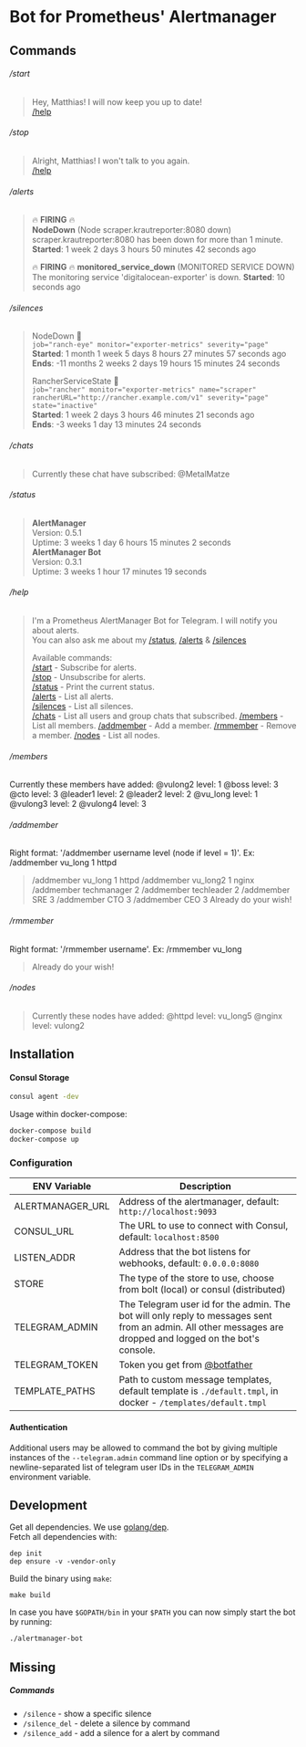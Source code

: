 # Bot for Prometheus' Alertmanager
## Commands

###### /start

> Hey, Matthias! I will now keep you up to date!  
> [/help](#help)

###### /stop

> Alright, Matthias! I won't talk to you again.  
> [/help](#help)

###### /alerts

> 🔥 **FIRING** 🔥  
> **NodeDown** (Node scraper.krautreporter:8080 down)  
> scraper.krautreporter:8080 has been down for more than 1 minute.  
> **Started**: 1 week 2 days 3 hours 50 minutes 42 seconds ago  
> 
> 🔥 **FIRING** 🔥
> **monitored_service_down** (MONITORED SERVICE DOWN)
> The monitoring service 'digitalocean-exporter' is down.
> **Started**: 10 seconds ago

###### /silences

> NodeDown 🔕  
>  `job="ranch-eye" monitor="exporter-metrics" severity="page"`  
> **Started**: 1 month 1 week 5 days 8 hours 27 minutes 57 seconds ago  
> **Ends**: -11 months 2 weeks 2 days 19 hours 15 minutes 24 seconds  
> 
> RancherServiceState 🔕  
>  `job="rancher" monitor="exporter-metrics" name="scraper" rancherURL="http://rancher.example.com/v1" severity="page" state="inactive"`  
> **Started**: 1 week 2 days 3 hours 46 minutes 21 seconds ago  
> **Ends**: -3 weeks 1 day 13 minutes 24 seconds  

###### /chats

> Currently these chat have subscribed:
> @MetalMatze


###### /status

> **AlertManager**  
> Version: 0.5.1  
> Uptime: 3 weeks 1 day 6 hours 15 minutes 2 seconds  
> **AlertManager Bot**  
> Version: 0.3.1  
> Uptime: 3 weeks 1 hour 17 minutes 19 seconds  

###### /help

> I'm a Prometheus AlertManager Bot for Telegram. I will notify you about alerts.  
> You can also ask me about my [/status](#status), [/alerts](#alerts) & [/silences](#silences)  
>   
> Available commands:  
> [/start](#start) - Subscribe for alerts.  
> [/stop](#stop) - Unsubscribe for alerts.  
> [/status](#status) - Print the current status.  
> [/alerts](#alerts) - List all alerts.  
> [/silences](#silences) - List all silences.  
> [/chats](#chats) - List all users and group chats that subscribed.
> [/members](#members) - List all members.
> [/addmember](#addmember) - Add a member.
> [/rmmember](#rmmember) - Remove a member.
> [/nodes](#nodes) - List all nodes.

###### /members
Currently these members have added:
@vulong2 level: 1
@boss level: 3
@cto level: 3
@leader1 level: 2
@leader2 level: 2
@vu_long level: 1
@vulong3 level: 2
@vulong4 level: 3

###### /addmember
Right format: '/addmember username level (node if level = 1)'. Ex: /addmember vu_long 1 httpd
> /addmember vu_long 1 httpd
> /addmember vu_long2 1 nginx
> /addmember techmanager 2
> /addmember techleader 2
> /addmember SRE 3
> /addmember CTO 3
> /addmember CEO 3
> Already do your wish!



###### /rmmember
Right format: '/rmmember username'. Ex: /rmmember vu_long
> Already do your wish!

###### /nodes
> Currently these nodes have added:
> @httpd level: vu_long5
> @nginx level: vulong2

## Installation

#### Consul Storage
```bash
consul agent -dev
```

Usage within docker-compose:

```bash
docker-compose build
docker-compose up
```

### Configuration

ENV Variable | Description
|-------------------|------------------------------------------------------|
| ALERTMANAGER_URL  | Address of the alertmanager, default: `http://localhost:9093` |
| CONSUL_URL        | The URL to use to connect with Consul, default: `localhost:8500` |
| LISTEN_ADDR       | Address that the bot listens for webhooks, default: `0.0.0.0:8080` |
| STORE             | The type of the store to use, choose from bolt (local) or consul (distributed) |
| TELEGRAM_ADMIN    | The Telegram user id for the admin. The bot will only reply to messages sent from an admin. All other messages are dropped and logged on the bot's console. |
| TELEGRAM_TOKEN    | Token you get from [@botfather](https://telegram.me/botfather) |
| TEMPLATE_PATHS    | Path to custom message templates, default template is `./default.tmpl`, in docker - `/templates/default.tmpl` |

#### Authentication

Additional users may be allowed to command the bot by giving multiple instances
of the `--telegram.admin` command line option or by specifying a
newline-separated list of telegram user IDs in the `TELEGRAM_ADMIN` environment
variable.

## Development

Get all dependencies. We use [golang/dep](https://github.com/golang/dep).  
Fetch all dependencies with:

```
dep init
dep ensure -v -vendor-only
```

Build the binary using `make`:

```
make build
```

In case you have `$GOPATH/bin` in your `$PATH` you can now simply start the bot by running:

```bash
./alertmanager-bot
```

## Missing

##### Commands

* `/silence` - show a specific silence  
* `/silence_del` - delete a silence by command  
* `/silence_add` - add a silence for a alert by command
